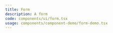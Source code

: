 ```yaml
---
title: Form
description: A form
code: components/ui/form.tsx
usage: components/component-demo/form-demo.tsx
---
```

